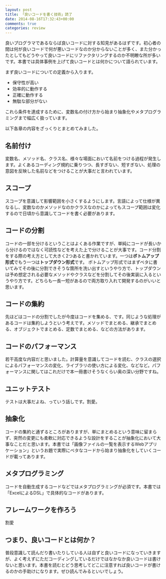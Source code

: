 ```yaml
---
layout: post
title: 「良いコードを書く技術」読了
date: 2014-08-16T17:32:43+00:00
comments: true
categories: review
---
```


良いプログラマであるならば良いコードに対する知見があるはずです。初心者の間は何が良いコードで何が悪いコードなのか分からないことが多く、また分かったとしてもどうやって良いコードにリファクタリングするのか不明瞭な所が多いです。本書では具体事例を上げて良いコードとは何かについて語られています。

まず良いコードについての定義から入ります。
<ul>
  <li>保守性が高い</li>
  <li>効率的に動作する</li>
  <li>正確に動作する</li>
  <li>無駄な部分がない</li>
</ul>
これら条件を達成するために、変数名の付け方から始まり抽象化やメタプログラミングまで幅広く扱っています。

以下各章の内容をざっくりとまとめてみました。
## 名前付け
変数名、メソッド名、クラス名、様々な場面において名前をつける過程が発生します。よくあるコーディング規約に乗りつつ、長すぎない、短すぎない、処理の意図を反映した名前などをつけることが大事だと言われています。

## スコープ
スコープを意識して影響範囲を小さくするようにします。言語によって仕様が異なるし、変数なのかメソッドなのかクラスなのかによってもスコープ範囲は変化するので日頃から意識してコードを書く必要があります。

## コードの分割
コードの一部を分けるということはよくある作業ですが、単純にコードが長いから分けるのではなく可読性などを考えた上で分けることが大事です。コード分割をする際の考え方として大きく2つあると書かれています。一つは<strong>ボトムアップ形式</strong>でもう一つは<strong>トップダウン形式</strong>です。
ボトムアップ形式ではまずベタに書いてみてその後に分割できそうな箇所を洗い出すというやり方で、トップダウンは予め想定される必要なメソッドやクラスなどを分割してその後実装に入るというやり方です。どちらも一長一短があるので両方取り入れて開発するのがいいと思います。

## コードの集約
先ほどはコードの分割でしたが今度はコードを集める、です。同じような処理があるコードは集約しようという考えです。メソッドでまとめる、継承でまとめる、オブジェクトでまとめる、定数でまとめる、などの方法があります。

## コードのパフォーマンス
若干高度な内容だと思いました。計算量を意識してコードを読む、クラスの選択によるパフォーマンスの変化、ライブラリの使い方による変化、などなど。パフォーマンスに関してはこれだけで本一冊書けそうなくらい奥の深い分野ですね。

## ユニットテスト
テストは大事だよね、っていう話しです。割愛。

## 抽象化
コードの集約と通ずるところがありますが、単にまとめるという意味に留まらず、突然の変更にも柔軟に対応できるような設計をすることが抽象化において大事なことだと思います。本書では「画像ファイルの一覧を表示するWebアプリケーション」というお題で実際にベタなコードから始まり抽象化をしていくコードが載ってあります。

## メタプログラミング
コードを自動生成するコードなどではメタプログラミングが必須です。本書では「ExcelによるDSL」で具体的なコードがあります。

## フレームワークを作ろう
割愛

## つまり、良いコードとは何か？
普段意識して読んだり書いたりしている人は自ずと良いコードになっていきますが、よく考えずにただコーディングしているだけではなかなか良いコードは書けないと思います。本書を読むとどう思考してどこに注意すれば良いコードが書けるのかの手助けになります。ぜひ読んでみるといいでしょう。
